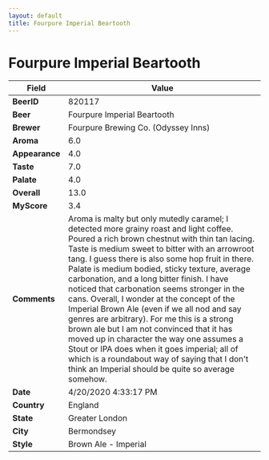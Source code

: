 ```yaml
---
layout: default
title: Fourpure Imperial Beartooth
---
```


# Fourpure Imperial Beartooth

| Field         | Value     |
|---------------|-----------|
| **BeerID** | 820117 |
| **Beer** | Fourpure Imperial Beartooth |
| **Brewer** | Fourpure Brewing Co. (Odyssey Inns) |
| **Aroma** | 6.0 |
| **Appearance** | 4.0 |
| **Taste** | 7.0 |
| **Palate** | 4.0 |
| **Overall** | 13.0 |
| **MyScore** | 3.4 |
| **Comments** | Aroma is malty but only mutedly caramel; I detected more grainy roast and light coffee. Poured a rich brown chestnut with thin tan lacing. Taste is medium sweet to bitter with an arrowroot tang. I guess there is also some hop fruit in there. Palate is medium bodied, sticky texture,  average carbonation, and a long bitter finish. I have noticed that carbonation seems stronger in the cans. Overall, I wonder at the concept of the Imperial Brown Ale (even if we all nod and say genres are arbitrary). For me this is a strong brown ale but I am not convinced that it has moved up in character the way one assumes a Stout or IPA does when it goes imperial; all of which is a roundabout way of saying that I don't think an Imperial should be quite so average somehow. |
| **Date** | 4/20/2020 4:33:17 PM |
| **Country** | England |
| **State** | Greater London |
| **City** | Bermondsey |
| **Style** | Brown Ale - Imperial |
